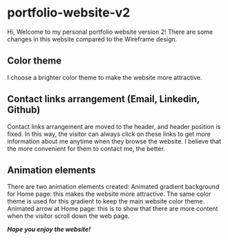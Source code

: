 # portfolio-website-v2
Hi, Welcome to my personal portfolio website version 2!
There are some changes in this website compared to the Wireframe design.
## Color theme
I choose a brighter color theme to make the website more attractive. 
## Contact links arrangement (Email, Linkedin, Github)
Contact links arrangement are moved to the header, and header position is fixed. In this way, the visitor can always click on these links to get more information about me anytime when they browse the website. 
I believe that the more convenient for them to contact me, the better. 
## Animation elements
There are two animation elements created:
Animated gradient background for Home page: this makes the website more attractive. The same color theme is used for this gradient to keep the main website color theme. 
Animated arrow at Home page: this is to show that there are more content when the visitor scroll down the web page. 

***Hope you enjoy the website!***
